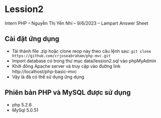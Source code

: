 # Lession2
Intern PHP – Nguyễn Thị Yến Nhi – 9/6/2023 – Lampart Answer Sheet
## Cài đặt ứng dụng
- Tải thành file .zip hoặc clone reop này theo câu lệnh sau: 
`git clone https://github.com/crjoseabraham/php-mvc.git`
- Import database có trong thư mục data/lession2.sql vào phpMyAdmin
- Khởi đông Apache server và truy cập vào đường link http://localhost/php-basic-mvc
- Vậy là đã có thể sử dụng ứng dụng
## Phiên bản PHP và MySQL được sử dụng
- php 5.2.6
- MySql 5.0.51
